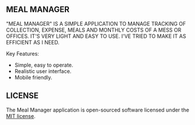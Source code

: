 ## MEAL MANAGER

"MEAL MANAGER" IS A SIMPLE APPLICATION TO MANAGE TRACKING OF COLLECTION, EXPENSE, MEALS AND MONTHLY COSTS OF A MESS OR OFFICES. IT'S VERY LIGHT AND EASY TO USE. I'VE TRIED TO MAKE IT AS EFFICIENT AS I NEED.
 
 Key Features:

- Simple, easy to operate.
- Realistic user interface.
- Mobile friendly.

## LICENSE

The Meal Manager application is open-sourced software licensed under the [MIT license](https://opensource.org/licenses/MIT).
